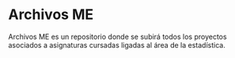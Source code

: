 # Archivos ME
Archivos ME es un repositorio donde se subirá todos los proyectos asociados a asignaturas cursadas ligadas al área de la estadística.
